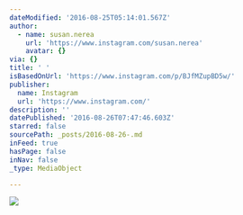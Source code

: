 ```yaml
---
dateModified: '2016-08-25T05:14:01.567Z'
author:
  - name: susan.nerea
    url: 'https://www.instagram.com/susan.nerea'
    avatar: {}
via: {}
title: ' '
isBasedOnUrl: 'https://www.instagram.com/p/BJfMZupBD5w/'
publisher:
  name: Instagram
  url: 'https://www.instagram.com/'
description: ''
datePublished: '2016-08-26T07:47:46.603Z'
starred: false
sourcePath: _posts/2016-08-26-.md
inFeed: true
hasPage: false
inNav: false
_type: MediaObject

---
```

![](https://imgflo.herokuapp.com/graph/vahj1ThiexotieMo/de9ebcc55d5441e6b642ca62b7d78503/noop.jpg?input=https%3A%2F%2Fscontent.cdninstagram.com%2Ft51.2885-15%2Fs640x640%2Fsh0.08%2Fe35%2F14134648_163903724017217_1780226154_n.jpg%3Fig_cache_key%3DMTMyMzgzMTM2MDA5NTUzNDcwNA%253D%253D.2)